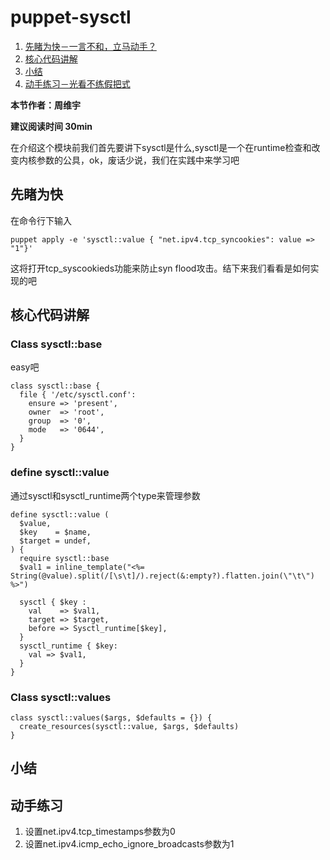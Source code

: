 # puppet-sysctl

1. [先睹为快－一言不和，立马动手？](#先睹为快)
2. [核心代码讲解](＃核心代码讲解)
3. [小结](＃小结)
4. [动手练习－光看不练假把式](#动手练习)

**本节作者：周维宇**    

**建议阅读时间 30min**

在介绍这个模块前我们首先要讲下sysctl是什么,sysctl是一个在runtime检查和改变内核参数的公具，ok，废话少说，我们在实践中来学习吧

## 先睹为快
在命令行下输入
```puppet
puppet apply -e 'sysctl::value { "net.ipv4.tcp_syncookies": value => "1"}'
```
这将打开tcp_syscookieds功能来防止syn flood攻击。结下来我们看看是如何实现的吧

## 核心代码讲解

### Class sysctl::base
easy吧
```puppet
class sysctl::base {
  file { '/etc/sysctl.conf':
    ensure => 'present',
    owner  => 'root',
    group  => '0',
    mode   => '0644',
  }
}
```
### define sysctl::value
通过sysctl和sysctl_runtime两个type来管理参数
```puppet
define sysctl::value (
  $value,
  $key    = $name,
  $target = undef,
) {
  require sysctl::base
  $val1 = inline_template("<%= String(@value).split(/[\s\t]/).reject(&:empty?).flatten.join(\"\t\") %>")

  sysctl { $key :
    val    => $val1,
    target => $target,
    before => Sysctl_runtime[$key],
  }
  sysctl_runtime { $key:
    val => $val1,
  }
}
```
### Class sysctl::values
```puppet
class sysctl::values($args, $defaults = {}) {
  create_resources(sysctl::value, $args, $defaults)
}
```

## 小结
## 动手练习
1. 设置net.ipv4.tcp_timestamps参数为0
2. 设置net.ipv4.icmp_echo_ignore_broadcasts参数为1





